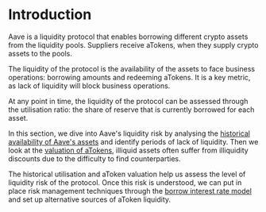 # Introduction

Aave is a liquidity protocol that enables borrowing different crypto assets from the liquidity pools. Suppliers receive aTokens, when they supply crypto assets to the pools.&#x20;

The liquidity of the protocol is the availability of the assets to face business operations: borrowing amounts and redeeming aTokens. It is a key metric, as lack of liquidity will block business operations.

At any point in time, the liquidity of the protocol can be assessed through the utilisation ratio: the share of reserve that is currently borrowed for each asset.

In this section, we dive into Aave's liquidity risk by analysing the [historical availability of Aave's assets](historical-utilization.md) and identify periods of lack of liquidity. Then we look at the [valuation of aTokens](atoken-valuation.md), illiquid assets often suffer from illiquidity discounts due to the difficulty to find counterparties.

The historical utilisation and aToken valuation help us assess the level of liquidity risk of the protocol. Once this risk is understood, we can put in place risk management techniques through the [borrow interest rate model ](borrow-interest-rate.md)and set up alternative sources of aToken liquidity.
